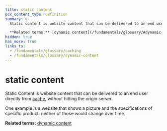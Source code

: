 ```yaml
---
title: static content
pcx_content_type: definition
summary: >-
  Static content is website content that can be delivered to an end user directly from [cache](/fundamentals/glossary/#caching), without hitting the origin server.<br><br>

  **Related terms:** [dynamic content](/fundamentals/glossary/#dynamic-content)
hidden: true
has_more: true
links_to:
  - /fundamentals/glossary/caching
  - /fundamentals/glossary/dynamic-content
---
```


# static content

Static Content is website content that can be delivered to an end user directly from [cache](/fundamentals/glossary/caching), without hitting the origin server.

One example is a website that shows a picture and the specifications of specific product: neither of those would change over time.

**Related terms:** [dynamic content](/fundamentals/glossary/#dynamic-content)

